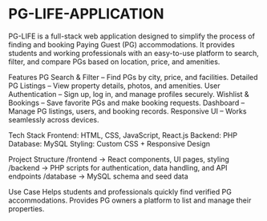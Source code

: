 # PG-LIFE-APPLICATION
PG-LIFE is a full-stack web application designed to simplify the process of finding and booking Paying Guest (PG) accommodations. It provides students and working professionals with an easy-to-use platform to search, filter, and compare PGs based on location, price, and amenities.

Features
PG Search & Filter – Find PGs by city, price, and facilities.
Detailed PG Listings – View property details, photos, and amenities.
User Authentication – Sign up, log in, and manage profiles securely.
Wishlist & Bookings – Save favorite PGs and make booking requests.
Dashboard – Manage PG listings, users, and booking records.
Responsive UI – Works seamlessly across devices.

Tech Stack
Frontend: HTML, CSS, JavaScript, React.js
Backend: PHP
Database: MySQL
Styling: Custom CSS + Responsive Design

 Project Structure
/frontend → React components, UI pages, styling
/backend → PHP scripts for authentication, data handling, and API endpoints
/database → MySQL schema and seed data

Use Case
Helps students and professionals quickly find verified PG accommodations.
Provides PG owners a platform to list and manage their properties.

